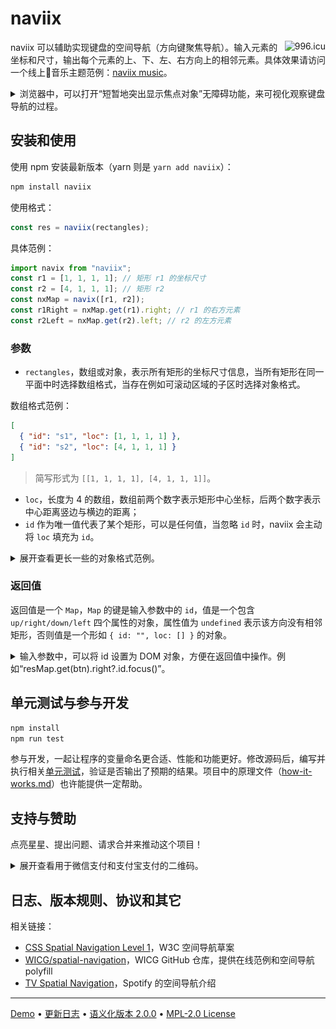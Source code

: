 # naviix

<a href="https://996.icu"><img src="https://img.shields.io/badge/link-996.icu-red.svg" alt="996.icu" align="right"></a>

naviix 可以辅助实现键盘的空间导航（方向键聚焦导航）。输入元素的坐标和尺寸，输出每个元素的上、下、左、右方向上的相邻元素。具体效果请访问一个线上🎵音乐主题范例：[naviix music](https://wswmsword.github.io/examples/navix-music/)。

<details>
<summary>浏览器中，可以打开“短暂地突出显示焦点对象”无障碍功能，来可视化观察键盘导航的过程。</summary>

Chrome 中，在地址栏输入 `chrome://settings/accessibility`，或者在“设置 -> 无障碍”中，可以设置“短暂地突出显示焦点对象”。其它浏览器也许有类似的设定。

![Chrome Outer Row](https://github.com/wswmsword/hanav/blob/main/images/chrome-outer-row.png)

</details>

## 安装和使用

使用 npm 安装最新版本（yarn 则是 `yarn add naviix`）：

```bash
npm install naviix
```

使用格式：
```javascript
const res = naviix(rectangles);
```

具体范例：
```javascript
import navix from "naviix";
const r1 = [1, 1, 1, 1]; // 矩形 r1 的坐标尺寸
const r2 = [4, 1, 1, 1]; // 矩形 r2
const nxMap = navix([r1, r2]);
const r1Right = nxMap.get(r1).right; // r1 的右方元素
const r2Left = nxMap.get(r2).left; // r2 的左方元素
```

### 参数

- `rectangles`，数组或对象，表示所有矩形的坐标尺寸信息，当所有矩形在同一平面中时选择数组格式，当存在例如可滚动区域的子区时选择对象格式。

数组格式范例：
```json
[
  { "id": "s1", "loc": [1, 1, 1, 1] },
  { "id": "s2", "loc": [4, 1, 1, 1] }
]
```

> 简写形式为 `[[1, 1, 1, 1], [4, 1, 1, 1]]`。

- `loc`，长度为 4 的数组，数组前两个数字表示矩形中心坐标，后两个数字表示中心距离竖边与横边的距离；
- `id` 作为唯一值代表了某个矩形，可以是任何值，当忽略 `id` 时，naviix 会主动将 `loc` 填充为 `id`。

<details>
<summary>
展开查看更长一些的对象格式范例。
</summary>

```json
{
  "locs": [{ "id": "s1", "loc": [1, 5, 1, 1] }],
  "subs": {
    "locs": [
      { "id": "s2", "loc": [5, 1, 1, 1] },
      { "id": "s3", "loc": [5, 4, 1, 1] }
    ],
    "wrap": { "id": "w", "loc": [5, 3.5, 2, 3.5] }
  }
}
```

- 当包含 `subs` 子区时，`wrap` 是必须的，表示子区的包裹层的坐标尺寸信息。

> 对象格式中，同样支持简写形式。

</details>



### 返回值

返回值是一个 `Map`，`Map` 的键是输入参数中的 `id`，值是一个包含 `up/right/down/left` 四个属性的对象，属性值为 `undefined` 表示该方向没有相邻矩形，否则值是一个形如 `{ id: "", loc: [] }` 的对象。

<details>
<summary>
输入参数中，可以将 id 设置为 DOM 对象，方便在返回值中操作。例如“resMap.get(btn).right?.id.focus()”。
</summary>

```javascript
const r1 = document.getElementById("r1");
const r2 = document.getElementById("r2");
const nxMap = navix([{
  id: r1,
  loc: [1, 1, 1, 1]
}, {
  id: r2,
  loc: [4, 1, 1, 1]
}]);
nxMap.get(r1).right.id.focus();
```

上面代码块中，返回值 `nxMap` 的结构如下：

```
Map(2) {
  r1 => {
    up: undefined,
    right: { id: r2, loc: [4, 1, 1, 1] },
    down: undefined,
    left: undefined
  },
  r2 => {
    up: undefined,
    right: undefined,
    down: undefined,
    left: { id: r1, loc: [1, 1, 1, 1] }
  }
}
```

</details>


## 单元测试与参与开发

```bash
npm install
npm run test
```

参与开发，一起让程序的变量命名更合适、性能和功能更好。修改源码后，编写并执行相关[单元测试](./index.spec.js)，验证是否输出了预期的结果。项目中的原理文件（[how-it-works.md](./how-it-works.md)）也许能提供一定帮助。

## 支持与赞助

点亮星星、提出问题、请求合并来推动这个项目！

<details>
<summary>展开查看用于微信支付和支付宝支付的二维码。</summary>

您可以支付该项目，支付金额由您从该项目中获得的收益自行决定。

<table>
  <tr align="center">
    <td>微信支付</td>
    <td>支付宝支付</td>
  </tr>
	<tr>
		<td><img src="https://raw.githubusercontent.com/wswmsword/postcss-mobile-forever/main/images/wechat-pay.png" alt="Pay through WeChat" /></td>
		<td><img src="https://github.com/wswmsword/postcss-mobile-forever/raw/main/images/ali-pay.jpg" alt="Pay through AliPay" /></td>
	</tr>
</table>

</details>

## 日志、版本规则、协议和其它

相关链接：
- [CSS Spatial Navigation Level 1](https://drafts.csswg.org/css-nav-1/)，W3C 空间导航草案
- [WICG/spatial-navigation](https://github.com/WICG/spatial-navigation)，WICG GitHub 仓库，提供在线范例和空间导航 polyfill
- [TV Spatial Navigation](https://engineering.atspotify.com/2023/05/tv-spatial-navigation)，Spotify 的空间导航介绍

---

[Demo](https://wswmsword.github.io/examples/navix-music/) • [更新日志](./CHANGELOG.md) • [语义化版本 2.0.0](https://semver.org/lang/zh-CN/) • [MPL-2.0 License](./LICENSE)